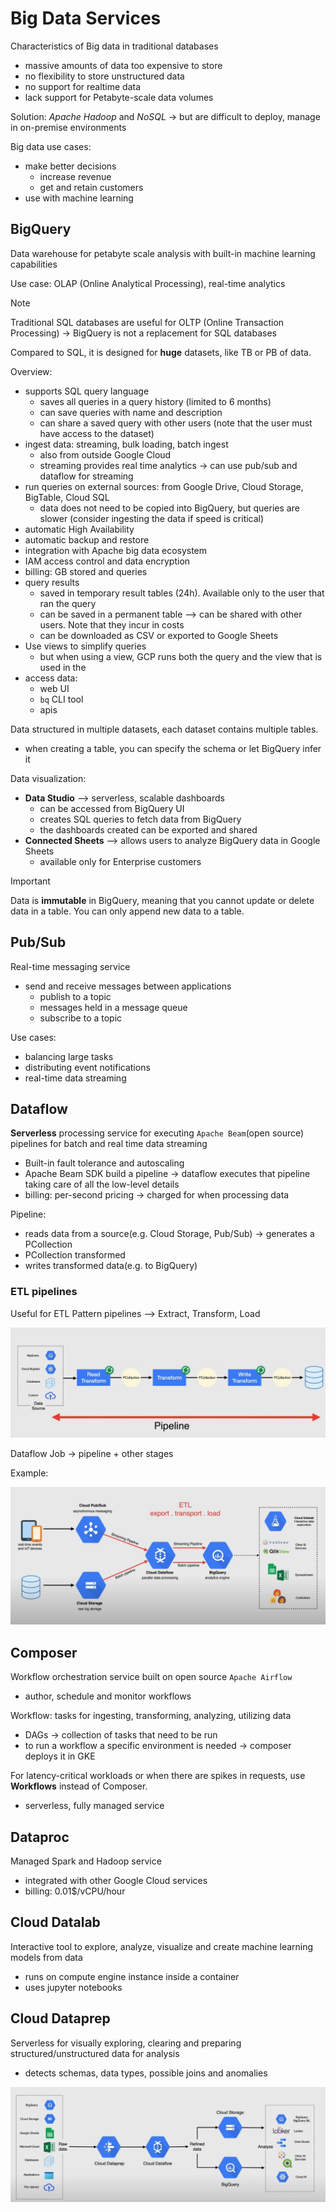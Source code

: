 # Big Data Services

Characteristics of Big data in traditional databases

- massive amounts of data too expensive to store 
- no flexibility to store unstructured data 
- no support for realtime data
- lack support for Petabyte-scale data volumes

Solution: *Apache Hadoop* and *NoSQL* -> but are difficult to deploy, manage in on-premise environments

Big data use cases:

- make better decisions
  - increase revenue
  - get and retain customers
- use with machine learning

## BigQuery

Data warehouse for petabyte scale analysis with built-in machine learning capabilities

Use case: OLAP (Online Analytical Processing), real-time analytics

> [!NOTE]
> Traditional SQL databases are useful for OLTP (Online Transaction Processing) -> BigQuery is not a replacement for SQL databases

Compared to SQL, it is designed for **huge** datasets, like TB or PB of data.

Overview:

- supports SQL query language
  - saves all queries in a query history (limited to 6 months)
  - can save queries with name and description
  - can share a saved query with other users (note that the user must have access to the dataset)
- ingest data: streaming, bulk loading, batch ingest
  - also from outside Google Cloud 
  - streaming provides real time analytics -> can use pub/sub and dataflow for streaming
- run queries on external sources: from Google Drive, Cloud Storage, BigTable, Cloud SQL
  - data does not need to be copied into BigQuery, but queries are slower (consider ingesting the data if speed is critical)
- automatic High Availability
- automatic backup and restore
- integration with Apache big data ecosystem
- IAM access control and data encryption
- billing: GB stored and queries
- query results
  - saved in temporary result tables (24h). Available only to the user that ran the query
  - can be saved in a permanent table --> can be shared with other users. Note that they incur in costs
  - can be downloaded as CSV or exported to Google Sheets
- Use views to simplify queries
  - but when using a view, GCP runs both the query and the view that is used in the
- access data:
  - web UI
  - `bq` CLI tool
  - apis

Data structured in multiple datasets, each dataset contains multiple tables.

- when creating a table, you can specify the schema or let BigQuery infer it

Data visualization:

- **Data Studio** --> serverless, scalable dashboards
  - can be accessed from BigQuery UI
  - creates SQL queries to fetch data from BigQuery
  - the dashboards created can be exported and shared
- **Connected Sheets** --> allows users to analyze BigQuery data in Google Sheets
  - available only for Enterprise customers

> [!IMPORTANT]
> Data is **immutable** in BigQuery, meaning that you cannot update or delete data in a table. You can only append new data to a table.

## Pub/Sub

Real-time messaging service

- send and receive messages between applications
  - publish to a topic
  - messages held in a message queue
  - subscribe to a topic

Use cases:

- balancing large tasks
- distributing event notifications
- real-time data streaming

## Dataflow

**Serverless** processing service for executing `Apache Beam`(open source) pipelines for batch and real time data streaming

- Built-in fault tolerance and autoscaling
- Apache Beam SDK build a pipeline -> dataflow executes that pipeline taking care of all the low-level details
- billing: per-second pricing -> charged for when processing data

Pipeline:

- reads data from a source(e.g. Cloud Storage, Pub/Sub) -> generates a PCollection
- PCollection transformed
- writes transformed data(e.g. to BigQuery)

### ETL pipelines

Useful for ETL Pattern pipelines --> Extract, Transform, Load

![Pipeline](ch12.1-big-data-services.dataflow-pipeline.png)

Dataflow Job -> pipeline + other stages

Example:

![Dataflow Job](ch12.1-big-data-services.dataflow-job.png)

## Composer

Workflow orchestration service built on open source `Apache Airflow`

- author, schedule and monitor workflows

Workflow: tasks for ingesting, transforming, analyzing, utilizing data

- DAGs -> collection of tasks that need to be run
- to run a workflow a specific environment is needed -> composer deploys it in GKE

For latency-critical workloads or when there are spikes in requests, use **Workflows** instead of Composer.

- serverless, fully managed service

## Dataproc

Managed Spark and Hadoop service

- integrated with other Google Cloud services
- billing: 0.01$/vCPU/hour

## Cloud Datalab

Interactive tool to explore, analyze, visualize and create machine learning models from data

- runs on compute engine instance inside a container
- uses jupyter notebooks

## Cloud Dataprep

Serverless for visually exploring, clearing and preparing structured/unstructured data for analysis

- detects schemas, data types, possible joins and anomalies

![Dataprep pipeline](ch12.1-big-data-services.dataprep-pipeline.png)
